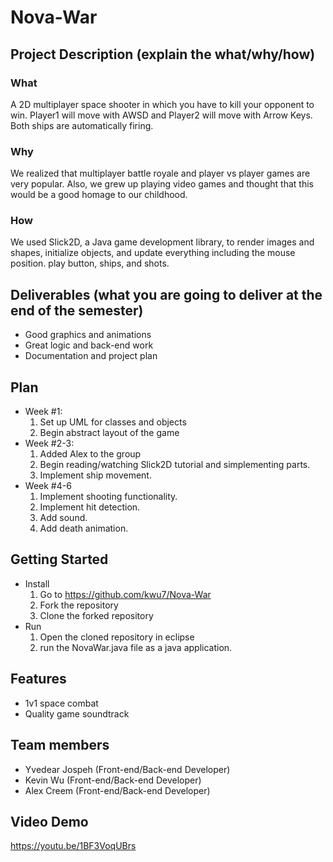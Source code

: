 # **Nova-War** 
## Project Description (explain the what/why/how)
### What
A 2D multiplayer space shooter in which you have to kill your opponent to win. Player1 will move with AWSD and Player2 will move with Arrow Keys. Both ships are automatically firing.
### Why
We realized that multiplayer battle royale and player vs player games are very popular. Also, we grew up playing video games and thought that this would be a good homage to our childhood.
### How
We used Slick2D, a Java game development library, to render images and shapes, initialize objects, and update everything including the mouse position. play button, ships, and shots.
## Deliverables (what you are going to deliver at the end of the semester)
- Good graphics and animations
- Great logic and back-end work
- Documentation and project plan

## Plan
- Week #1: 
  1. Set up UML for classes and objects
  2. Begin abstract layout of the game
- Week #2-3: 
  1. Added Alex to the group
  2. Begin reading/watching Slick2D tutorial and simplementing parts.
  3. Implement ship movement.
- Week #4-6
  1. Implement shooting functionality.
  2. Implement hit detection.
  3. Add sound.
  4. Add death animation.
  
## Getting Started 
- Install
  1. Go to https://github.com/kwu7/Nova-War
  2. Fork the repository 
  3. Clone the forked repository
- Run
  1. Open the cloned repository in eclipse
  2. run the NovaWar.java file as a java application.
## Features 
  - 1v1 space combat
  - Quality game soundtrack 
## Team members
- Yvedear Jospeh (Front-end/Back-end Developer)
- Kevin Wu (Front-end/Back-end Developer)
- Alex Creem (Front-end/Back-end Developer)
## Video Demo
https://youtu.be/1BF3VoqUBrs

